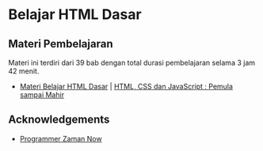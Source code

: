# Belajar HTML Dasar

## Materi Pembelajaran

Materi ini terdiri dari 39 bab dengan total durasi pembelajaran selama 3 jam 42 menit.

- [Materi Belajar HTML Dasar](https://docs.google.com/presentation/d/1j3-mkgXmazIrQdJFhSQp5XK1NqeTIsA03UfST77Tinw/edit?usp=sharing) | [HTML, CSS dan JavaScript : Pemula sampai Mahir](https://www.udemy.com/course/pemrograman-javascript-pemula-sampai-mahir/)

## Acknowledgements

- [Programmer Zaman Now](https://www.programmerzamannow.com/)
